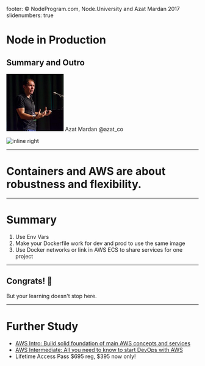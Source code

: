 footer: © NodeProgram.com, Node.University and Azat Mardan 2017
slidenumbers: true

# Node in Production
## Summary and Outro

![inline 100%](images/azat.jpeg)
Azat Mardan @azat_co

![inline right](images/nu.png)

---

# Containers and AWS are about robustness and flexibility.

---

# Summary

1. Use Env Vars
1. Make your Dockerfile work for dev and prod to use the same image
1. Use Docker networks or link in AWS ECS to share services for one project

---

## Congrats! 🏁

But your learning doesn't stop here.

---

# Further Study

* [AWS Intro: Build solid foundation of main AWS concepts and services](https://node.university/p/aws-intro)
* [AWS Intermediate: All you need to know to start DevOps with AWS](https://node.university/p/aws-intermediate)
* Lifetime Access Pass $695 reg, $395 now only!

